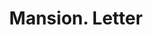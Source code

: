 ---
doi: 10.7916/D8RZ0Q40
date_other: '1890'
date_other_textual: 1890-1899
form: correspondence
genre:
- Letters (correspondence)
name:
- Mansion
object_in_context_url: https://biggert.cul.columbia.edu/items/view/ave_biggert_00900
subject_hierarchical_geographic:
- Buffalo, New York, United States
subject_name:
- Mansion
title: Mansion. Letter
sort_title: Mansion. Letter
call_number: ave_biggert_00900
coordinates:
- 42.90472222222222,-78.84944444444444
pid: ave_biggert_00900
identifiers: ave_biggert_00900
thumbnail: https://derivativo-3.library.columbia.edu/iiif/2/ldpd:345756/full/!256,256/0/native.jpg
permalink: /biggert/ave_biggert_00900/
layout: iiif-image-page
---